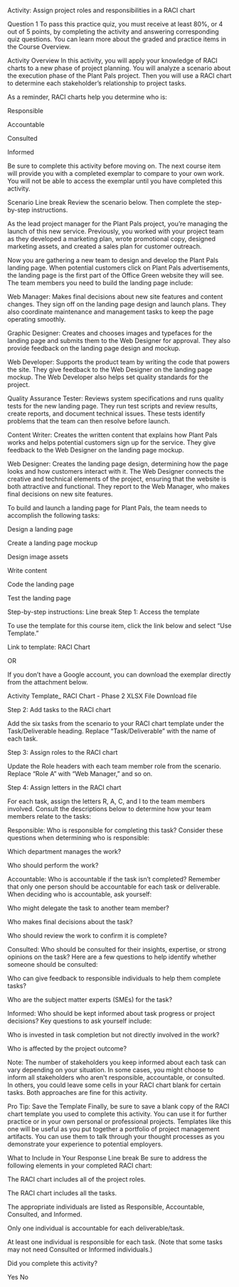 Activity: Assign project roles and responsibilities in a RACI chart

Question 1
To pass this practice quiz, you must receive at least 80%, or 4 out of 5 points, by completing the activity and answering corresponding quiz questions. You can learn more about the graded and practice items in the Course Overview.

Activity Overview 
In this activity, you will apply your knowledge of RACI charts to a new phase of project planning. You will analyze a scenario about the execution phase of the Plant Pals project. Then you will use a RACI chart to determine each stakeholder’s relationship to project tasks.

As a reminder, RACI charts help you determine who is:

Responsible

Accountable

Consulted

Informed

Be sure to complete this activity before moving on. The next course item will provide you with a completed exemplar to compare to your own work. You will not be able to access the exemplar until you have completed this activity. 

Scenario
Line break
Review the scenario below. Then complete the step-by-step instructions.

As the lead project manager for the Plant Pals project, you’re managing the launch of this new service. Previously, you worked with your project team as they developed a marketing plan, wrote promotional copy, designed marketing assets, and created a sales plan for customer outreach.

Now you are gathering a new team to design and develop the Plant Pals landing page. When potential customers click on Plant Pals advertisements, the landing page is the first part of the Office Green website they will see. The team members you need to build the landing page include: 

Web Manager: Makes final decisions about new site features and content changes. They sign off on the landing page design and launch plans. They also coordinate maintenance and management tasks to keep the page operating smoothly. 

Graphic Designer: Creates and chooses images and typefaces for the landing page and submits them to the Web Designer for approval. They also provide feedback on the landing page design and mockup. 

Web Developer: Supports the product team by writing the code that powers the site. They give feedback to the Web Designer on the landing page mockup. The Web Developer also helps set quality standards for the project.

Quality Assurance Tester: Reviews system specifications and runs quality tests for the new landing page. They run test scripts and review results, create reports, and document technical issues. These tests identify problems that the team can then resolve before launch. 

Content Writer: Creates the written content that explains how Plant Pals works and helps potential customers sign up for the service. They give feedback to the Web Designer on the landing page mockup.

Web Designer: Creates the landing page design, determining how the page looks and how customers interact with it. The Web Designer connects the creative and technical elements of the project, ensuring that the website is both attractive and functional. They report to the Web Manager, who makes final decisions on new site features.

To build and launch a landing page for Plant Pals, the team needs to accomplish the following tasks:

Design a landing page 

Create a landing page mockup

Design image assets

Write content

Code the landing page

Test the landing page

Step-by-step instructions:
Line break
Step 1: Access the template

To use the template for this course item, click the link below and select “Use Template.” 


Link to template: RACI Chart

OR

If you don’t have a Google account, you can download the exemplar directly from the attachment below.

Activity Template_ RACI Chart - Phase 2
XLSX File
Download file

Step 2: Add tasks to the RACI chart

Add the six tasks from the scenario to your RACI chart template under the Task/Deliverable heading. Replace “Task/Deliverable” with the name of each task.

Step 3: Assign roles to the RACI chart

Update the Role headers with each team member role from the scenario. Replace “Role A” with “Web Manager,” and so on.

Step 4: Assign letters in the RACI chart

For each task, assign the letters R, A, C, and I to the team members involved. Consult the descriptions below to determine how your team members relate to the tasks:

Responsible: Who is responsible for completing this task? Consider these questions when determining who is responsible:

Which department manages the work?

Who should perform the work?

Accountable: Who is accountable if the task isn’t completed? Remember that only one person should be accountable for each task or deliverable. When deciding who is accountable, ask yourself: 

Who might delegate the task to another team member?

Who makes final decisions about the task?

Who should review the work to confirm it is complete?

Consulted: Who should be consulted for their insights, expertise, or strong opinions on the task? Here are a few questions to help identify whether someone should be consulted:

Who can give feedback to responsible individuals to help them complete tasks? 

Who are the subject matter experts (SMEs) for the task?

Informed: Who should be kept informed about task progress or project decisions? Key questions to ask yourself include: 

Who is invested in task completion but not directly involved in the work? 

Who is affected by the project outcome?

Note: The number of stakeholders you keep informed about each task can vary depending on your situation. In some cases, you might choose to inform all stakeholders who aren't responsible, accountable, or consulted. In others, you could leave some cells in your RACI chart blank for certain tasks. Both approaches are fine for this activity.

Pro Tip: Save the Template
Finally, be sure to save a blank copy of the RACI chart template you used to complete this activity. You can use it for further practice or in your own personal or professional projects. Templates like this one will be useful as you put together a portfolio of project management artifacts. You can use them to talk through your thought processes as you demonstrate your experience to potential employers.

What to Include in Your Response 
Line break
Be sure to address the following elements in your completed RACI chart: 

The RACI chart includes all of the project roles.

The RACI chart includes all the tasks. 

The appropriate individuals are listed as Responsible, Accountable, Consulted, and Informed.

Only one individual is accountable for each deliverable/task.

At least one individual is responsible for each task. (Note that some tasks may not need Consulted or Informed individuals.) 

Did you complete this activity?

Yes
No